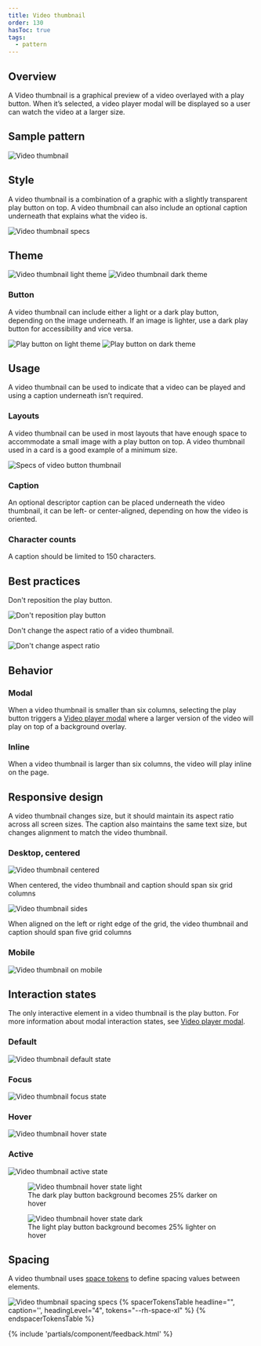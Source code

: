 ```yaml
---
title: Video thumbnail
order: 130
hasToc: true
tags:
  - pattern
---
```


<link rel="stylesheet" href="{{ '/assets/packages/@rhds/elements/elements/rh-table/rh-table-lightdom.css' | url }}">
<link rel="stylesheet" href="{{ '/styles/samp.css' | url }}">


## Overview

A Video thumbnail is a graphical preview of a video overlayed with a play button. When it’s selected, a video player modal will be displayed so a user can watch the video at a larger size.

## Sample pattern

<uxdot-example width-adjustment="555px">
  <img src="{{ './video-thumbnail.svg' | url }}" alt="Video thumbnail">
</uxdot-example>


## Style

A video thumbnail is a combination of a graphic with a slightly transparent play button on top. A video thumbnail can also include an optional caption underneath that explains what the video is.

<uxdot-example width-adjustment="624px">
  <img src="{{ './video-thumbnail-style.svg' | url }}" alt="Video thumbnail specs">
</uxdot-example>


## Theme

<uxdot-example color-palette="light" width-adjustment="870px">
  <img src="{{ './video-thumbnail-theme-light.svg' | url }}" alt="Video thumbnail light theme">
</uxdot-example>

<uxdot-example color-palette="darkest" width-adjustment="870px">
  <img src="{{ './video-thumbnail-theme-dark.svg' | url }}" alt="Video thumbnail dark theme">
</uxdot-example>


### Button

A video thumbnail can include either a light or a dark play button, depending on the image underneath. If an image is lighter, use a dark play button for accessibility and vice versa.

<div class="grid sm-two-columns">
  <uxdot-example width-adjustment="172px">
    <img src="{{ './video-button-light.svg' | url }}" alt="Play button on light theme">
  </uxdot-example>

  <uxdot-example color-palette="darkest" width-adjustment="172px">
    <img src="{{ './video-button-dark.svg' | url }}" alt="Play button on dark theme">
  </uxdot-example>
</div>


## Usage

A video thumbnail can be used to indicate that a video can be played and using a caption underneath isn’t required.


### Layouts

A video thumbnail can be used in most layouts that have enough space to accommodate a small image with a play button on top. A video thumbnail used in a card is a good example of a minimum size.

<uxdot-example width-adjustment="487px">
  <img src="{{ './video-thumbnail-layout-specs.svg' | url }}" alt="Specs of video button thumbnail">
</uxdot-example>


### Caption

An optional descriptor caption can be placed underneath the video thumbnail, it can be left- or center-aligned, depending on how the video is oriented.


### Character counts

A caption should be limited to 150 characters.


## Best practices

Don't reposition the play button.

<uxdot-example width-adjustment="555px" danger>
  <img src="{{ './video-thumbnail-best-practices-1.png' | url }}" alt="Don't reposition play button">
</uxdot-example>

Don't change the aspect ratio of a video thumbnail.

<uxdot-example width-adjustment="555px" danger>
  <img src="{{ './video-thumbnail-best-practices-2.png' | url }}" alt="Don't change aspect ratio">
</uxdot-example>


## Behavior

### Modal

When a video thumbnail is smaller than six columns, selecting the play button triggers a [Video player modal](../modal) where a larger version of the video will play on top of a background overlay.


### Inline

When a video thumbnail is larger than six columns, the video will play inline on the page.


## Responsive design

A video thumbnail changes size, but it should maintain its aspect ratio across all screen sizes. The caption also maintains the same text size, but changes alignment to match the video thumbnail.


### Desktop, centered

<uxdot-example width-adjustment="1000px" variant="full" alignment="left" no-border>
  <img src="{{ './video-thumbnail-responsive-desktop.svg' | url }}" alt="Video thumbnail centered">
</uxdot-example>

When centered, the video thumbnail and caption should span six grid columns

<uxdot-example width-adjustment="1000px" variant="full" alignment="left" no-border>
  <img src="{{ './video-thumbnail-responsive-desktop-sides.svg' | url }}" alt="Video thumbnail sides">
</uxdot-example>

When aligned on the left or right edge of the grid, the video thumbnail and caption should span five grid columns

### Mobile

<uxdot-example width-adjustment="360px" variant="full" alignment="left" no-border>
  <img src="{{ './video-thumbnail-responsive-mobile.svg' | url }}" alt="Video thumbnail on mobile">
</uxdot-example>


## Interaction states

The only interactive element in a video thumbnail is the play button. For more information about modal interaction states, see [Video player modal](../modal).


### Default

<uxdot-example width-adjustment="555px">
  <img src="{{ './video-thumbnail-interaction-default.svg' | url }}" alt="Video thumbnail default state">
</uxdot-example>


### Focus

<uxdot-example width-adjustment="555px">
  <img src="{{ './video-thumbnail-interaction-focus.svg' | url }}" alt="Video thumbnail focus state">
</uxdot-example>


### Hover

<uxdot-example width-adjustment="555px">
  <img src="{{ './video-thumbnail-interaction-hover.svg' | url }}" alt="Video thumbnail hover state">
</uxdot-example>


### Active

<uxdot-example width-adjustment="555px">
  <img src="{{ './video-thumbnail-interaction-active.svg' | url }}" alt="Video thumbnail active state">
</uxdot-example>

<div class="grid">
  <figure>
    <uxdot-example width-adjustment="116px">
      <img src="{{ './video-button-hover-state-dark.svg' | url }}" alt="Video thumbnail hover state light">
    </uxdot-example>
    <figcaption>The dark play button background becomes 25% darker on hover</figcaption>
  </figure>
  <figure>
    <uxdot-example color-palette="darkest" width-adjustment="116px">
      <img src="{{ './video-button-hover-state-light.svg' | url }}" alt="Video thumbnail hover state dark">
    </uxdot-example>
    <figcaption>The light play button background becomes 25% lighter on hover</figcaption>
  </figure>
</div>


## Spacing

A video thumbnail uses [space tokens](/tokens/space/) to define spacing 
values between elements.

<uxdot-example width-adjustment="870px">
  <img src="{{ './video-thumbnail-spacing.svg' | url }}" alt="Video thumbnail spacing specs">
</uxdot-example>

<rh-table>
  {% spacerTokensTable 
    headline="",
    caption='',
    headingLevel="4",
    tokens="--rh-space-xl" %}
  {% endspacerTokensTable %}
</rh-table>


{% include 'partials/component/feedback.html' %}
